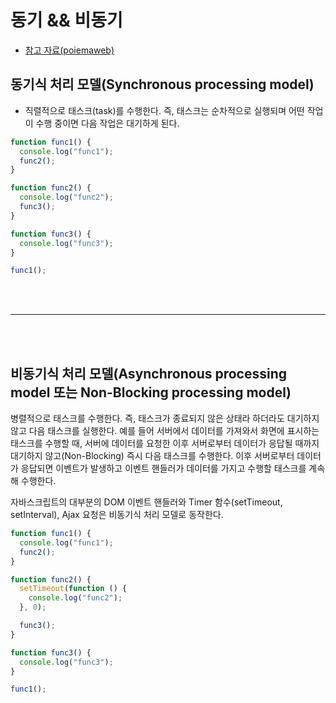 # 동기 && 비동기

- [참고 자료(poiemaweb)](https://poiemaweb.com/js-async)

## 동기식 처리 모델(Synchronous processing model)

- 직렬적으로 태스크(task)를 수행한다. 즉, 태스크는 순차적으로 실행되며 어떤 작업이 수행 중이면 다음 작업은 대기하게 된다.

```js
function func1() {
  console.log("func1");
  func2();
}

function func2() {
  console.log("func2");
  func3();
}

function func3() {
  console.log("func3");
}

func1();
```

<br /><br />

---

<br /><br />

## 비동기식 처리 모델(Asynchronous processing model 또는 Non-Blocking processing model)

병렬적으로 태스크를 수행한다. 즉, 태스크가 종료되지 않은 상태라 하더라도 대기하지 않고 다음 태스크를 실행한다. 예를 들어 서버에서 데이터를 가져와서 화면에 표시하는 태스크를 수행할 때, 서버에 데이터를 요청한 이후 서버로부터 데이터가 응답될 때까지 대기하지 않고(Non-Blocking) 즉시 다음 태스크를 수행한다. 이후 서버로부터 데이터가 응답되면 이벤트가 발생하고 이벤트 핸들러가 데이터를 가지고 수행할 태스크를 계속해 수행한다.

자바스크립트의 대부분의 DOM 이벤트 핸들러와 Timer 함수(setTimeout, setInterval), Ajax 요청은 비동기식 처리 모델로 동작한다.

```js
function func1() {
  console.log("func1");
  func2();
}

function func2() {
  setTimeout(function () {
    console.log("func2");
  }, 0);

  func3();
}

function func3() {
  console.log("func3");
}

func1();
```
